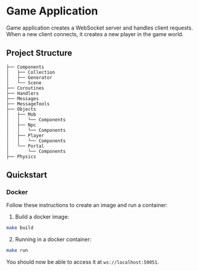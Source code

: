 # Game Application

Game application creates a WebSocket server and handles client requests. When a new client connects, it creates a new player in the game world.

## Project Structure

```
├── Components
│   ├── Collection
│   ├── Generator
│   └── Scene
├── Coroutines
├── Handlers
├── Messages
├── MessageTools
├── Objects
│   ├── Mob
│   │   └── Components
│   ├── Npc
│   │   └── Components
│   ├── Player
│   │   └── Components
│   └── Portal
│       └── Components
├── Physics
```

## Quickstart

### Docker

Follow these instructions to create an image and run a container:

1. Build a docker image:

```bash
make build
```

2. Running in a docker container:

```bash
make run
```

You should now be able to access it at `ws://localhost:50051`.

